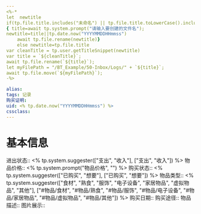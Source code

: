 ```yaml
---
<%-* 
let  newtitle
if(tp.file.title.includes("未命名") || tp.file.title.toLowerCase().includes("untitled")) 
{ title=await tp.system.prompt("请输入要创建的文件名");
newtitle=title||tp.date.now("YYYYMMDDHHmmss")
	await tp.file.rename(newtitle)}
	else newtitle=tp.file.title
var cleanTitle = tp.user.getTitleSnippet(newtitle) 
var title = `${cleanTitle}`;
await tp.file.rename(`${title}`);
let myFilePath = "/BT_Example/50-Inbox/Logs/" + `${title}`;
await tp.file.move(`${myFilePath}`);
-%>

alias: 
tags: 记录
购买证明: 
uid: <% tp.date.now("YYYYMMDDHHmmss") %> 
cssclass: 
---
```


# 基本信息
进出状态:: <% tp.system.suggester(["支出", "收入"], ["支出", "收入"]) %>
物品价格:: <% tp.system.prompt("物品价格", "") %>
购买状态:: <% tp.system.suggester(["已购买", "想要"], ["已购买", "想要"]) %>
物品类型:: <% tp.system.suggester(["食材", "熟食", "服饰", "电子设备", "家居物品", "虚拟物品", "其他"], ["#物品/食材", "#物品/熟食", "#物品/服饰", "#物品/电子设备", "#物品/家居物品", "#物品/虚拟物品", "#物品/其他"]) %>
购买日期:: 
购买途径:: 
物品描述:: 
图片展示:: 

